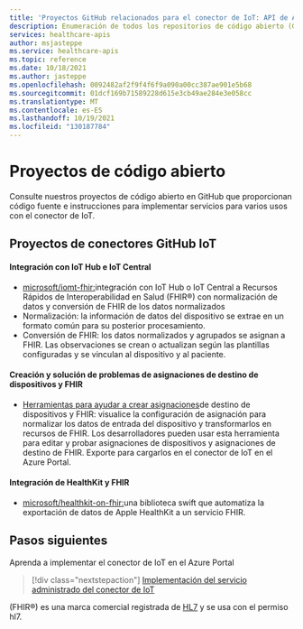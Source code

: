```yaml
---
title: 'Proyectos GitHub relacionados para el conector de IoT: API de Azure Healthcare'
description: Enumeración de todos los repositorios de código abierto (GitHub) para el conector de IoT
services: healthcare-apis
author: msjasteppe
ms.service: healthcare-apis
ms.topic: reference
ms.date: 10/18/2021
ms.author: jasteppe
ms.openlocfilehash: 0092482af2f9f4f6f9a090a00cc387ae901e5b68
ms.sourcegitcommit: 01dcf169b71589228d615e3cb49ae284e3e058cc
ms.translationtype: MT
ms.contentlocale: es-ES
ms.lasthandoff: 10/19/2021
ms.locfileid: "130187784"
---
```

# <a name="open-source-projects"></a>Proyectos de código abierto

Consulte nuestros proyectos de código abierto en GitHub que proporcionan código fuente e instrucciones para implementar servicios para varios usos con el conector de IoT. 

## <a name="iot-connector-github-projects"></a>Proyectos de conectores GitHub IoT

#### <a name="integration-with-iot-hub-and-iot-central"></a>Integración con IoT Hub e IoT Central

* [microsoft/iomt-fhir:](https://github.com/microsoft/iomt-fhir)integración con IoT Hub o IoT Central a Recursos Rápidos de Interoperabilidad en Salud (FHIR&#174;) con normalización de datos y conversión de FHIR de los datos normalizados
* Normalización: la información de datos del dispositivo se extrae en un formato común para su posterior procesamiento.
* Conversión de FHIR: los datos normalizados y agrupados se asignan a FHIR. Las observaciones se crean o actualizan según las plantillas configuradas y se vinculan al dispositivo y al paciente.

#### <a name="device-and-fhir-destination-mappings-authoring-and-troubleshooting"></a>Creación y solución de problemas de asignaciones de destino de dispositivos y FHIR

* [Herramientas para ayudar a crear asignaciones](https://github.com/microsoft/iomt-fhir/tree/master/tools/data-mapper)de destino de dispositivos y FHIR: visualice la configuración de asignación para normalizar los datos de entrada del dispositivo y transformarlos en recursos de FHIR. Los desarrolladores pueden usar esta herramienta para editar y probar asignaciones de dispositivos y asignaciones de destino de FHIR. Exporte para cargarlos en el conector de IoT en el Azure Portal.

#### <a name="healthkit-and-fhir-integration"></a>Integración de HealthKit y FHIR

* [microsoft/healthkit-on-fhir:](https://github.com/microsoft/healthkit-on-fhir)una biblioteca swift que automatiza la exportación de datos de Apple HealthKit a un servicio FHIR.

## <a name="next-steps"></a>Pasos siguientes
Aprenda a implementar el conector de IoT en el Azure Portal

>[!div class="nextstepaction"]
>[Implementación del servicio administrado del conector de IoT](deploy-iot-connector-in-azure.md)

(FHIR&#174;) es una marca comercial registrada de [HL7](https://hl7.org/fhir/) y se usa con el permiso hl7.